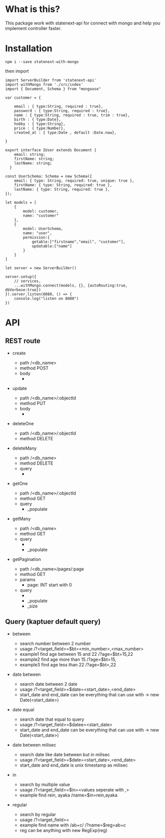 # What is this?

This package work with statenext-api for connect with mongo and help you implement controller faster.

# Installation

`npm i --save statenext-with-mongo`

then import

```
import ServerBuilder from 'statenext-api'
import withMongo from './src/index'
import { Document, Schema } from "mongoose"

var customer = {

	email : { type:String, required : true},
	password : { type:String, required : true},
	name : { type:String, required : true, trim : true},
	birth : { type:Date},
	hobby : { type:String},
	price : { type:Number},
	created_at : { type:Date , default :Date.now},

}

export interface IUser extends Document {
    email: string;
    firstName: string;
    lastName: string;
  }
  
const UserSchema: Schema = new Schema({
    email: { type: String, required: true, unique: true },
    firstName: { type: String, required: true },
    lastName: { type: String, required: true },
});

let models = [
    {
        model: customer,
        name: "customer"
    },
    {
        model: UserSchema,
        name: "user",
        permission:{
            getable:["firstname","email", "customer"],
            updatable:["name"]
        }
    }
]

let server = new ServerBuilder()

server.setup({
    // services,
    ...withMongo.connect(models, {}, {autoRouting:true, dbVerbose:true})
}).server.listen(8080, () => {
    console.log("listen on 8080")
})

```

# API

## REST route

- create
    - path /<db_name>
    - method POST
    - body
        - <your attributes>

- update
    - path /<db_name>/:objectId
    - method PUT
    - body
        - <your attributes>

- deleteOne
    - path /<db_name>/:objectId
    - method DELETE

- deleteMany
    - path /<db_name>
    - method DELETE
    - query
        - <kaptuer default query>

- getOne
    - path /<db_name>/:objectId
    - method GET
    - query
        - _populate

- getMany
    - path /<db_name>
    - method GET
    - query
        - <kaptuer default query>
        - _populate

- getPagination
    - path /<db_name>/pages/:page
    - method GET
    - params
        - page: INT start with 0
    - query
        - <kaptuer default query>
        - _populate
        - _size

## Query (kaptuer default query)

- between
    - search number between 2 number
    - usage /?<target_field>=$bt=<min_number>,<max_number>
    - example1 find age between 15 and 22 /?age=$bt=15,22
    - example2 find age more than 15 /?age=$bt=15,
    - example3 find age less than 22 /?age=$bt=,22

- date between
    - search date between 2 date
    - usage /?<target_field>=$date=<start_date>,<end_date>
    - start_date and end_date can be everything that can use with -> new Date(<start_date>)

- date equal
    - search date that equal to query
    - usage /?<target_field>=$datee=<start_date>
    - start_date and end_date can be everything that can use with -> new Date(<start_date>)

- date between milisec
    - search date like date between but in milisec
    - usage /?<target_field>=$date=<start_date>,<end_date>
    - start_date and end_date is unix timestamp as milisec

- in
    - search by multiple value
    - usage /?<target_field>=$in=<values seperate with ,>
    - example find rein, ayaka /name=$in=rein,ayaka

- regular
    - search by regular
    - usage /?<target_field>=<reg>
    - example find name with /ab+c/ /?name=$reg=ab+c
    - reg can be anything with new RegExp(reg)